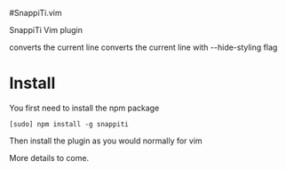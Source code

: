 #SnappiTi.vim

SnappiTi Vim plugin

<c-e> converts the current line
<c-r> converts the current line with --hide-styling flag

# Install

You first need to install the npm package

```
[sudo] npm install -g snappiti
```

Then install the plugin as you would normally for vim

More details to come.
